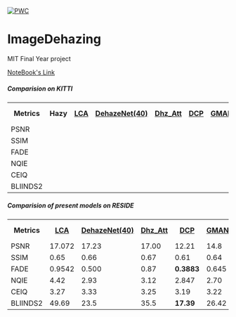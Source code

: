  	
[![PWC](https://img.shields.io/endpoint.svg?url=https://paperswithcode.com/badge/lca-net-light-convolutional-autoencoder-for/image-dehazing-on-reside)](https://paperswithcode.com/sota/image-dehazing-on-reside?p=lca-net-light-convolutional-autoencoder-for)
# ImageDehazing
 MIT Final Year project

[NoteBook's Link](https://nbviewer.jupyter.org/github/abubakrsiddq/ImageDehazing/tree/main/)

##### Comparision on KITTI
<table>
 <tr>
  <th>Metrics</th>
  <th><a >Hazy</a></th>
   <th><a href="models/LCA-net">LCA</a></th>
    <th><a href="models/DeHazenet">DehazeNet(40)</a></th>
    <th><a href="models/dehazenet_attention">Dhz_Att</a></th>
    <th><a href="models/DCP">DCP</a></th>
    <th><a href="models/GMAN_net">GMAN</a></th>
    <th><a href="models/GCA-net">GCA(30)</a></th>
    <th><a href="models/FFA-net">FFA(10)</a></th>
    <th><a href="models/unet">U-net</a></th>
  <th><a href="models/novel">Novel</a></th>
  
  
  </tr>
   <tr>
    <td>PSNR</td>
      <td></td>
    <td></td>
    <td></td>
    <td></td>
    <td></td>
    <td></td>
    <td></td>
    <td></td>
    <td></td>
    <td></td>
   </tr>
    <tr>
    <td>SSIM</td>
       <td></td>
    <td></td>
    <td></td>
    <td></td>
    <td></td>
    <td></td>
    <td></td>
    <td></td>
    <td></td>   
     <td></td>
 </tr>
   
  <tr>
    <td>FADE</td>
             <td></td>
    <td></td>
    <td></td>
    <td></td>
    <td></td>
    <td></td>
    <td></td>
    <td></td>
    <td></td>
   <td></td>
  </tr>
  <tr>
    <td>NQIE</td>
             <td></td>
    <td></td>
    <td></td>
    <td></td>
    <td></td>
    <td></td>
    <td></td>
    <td></td>
    <td></td>
   <td></td>
  </tr>
  
  <tr>
    <td>CEIQ</td>
             <td></td>
    <td></td>
    <td></td>
    <td></td>
    <td></td>
    <td></td>
    <td></td>
    <td></td>
    <td></td>
   <td></td>
  </tr>
  <tr>
    <td>BLIINDS2</td>
             <td></td>
    <td></td>
    <td></td>
    <td></td>
    <td></td>
    <td></td>
    <td></td>
    <td></td>
    <td></td>
   <td></td>
  </tr>
 </table>
 
 
 
 
 
 
 
 
 
 
 
 
 
 

##### Comparision of present models on RESIDE

<table style="width:100%">
  <tr>
    <th>Metrics</th>
     <th><a href="models/LCA-net">LCA</a></th>
    <th><a href="models/DeHazenet">DehazeNet(40)</a></th>
    <th><a href="models/dehazenet_attention">Dhz_Att</a></th>
    <th><a href="models/DCP">DCP</a></th>
    <th><a href="models/GMAN_net">GMAN</a></th>
    <th><a href="models/GCA-net">GCA(30)</a></th>
    <th><a href="models/FFA-net">FFA(10)</a></th>
    <th><a href="models/unet">U-net</a></th>
   
  </tr>
  <tr>
    <td>PSNR</td>
      <td>17.072</td>
    <td>17.23</td>
    <td>17.00</td>
    <td>12.21</td>
    <td>14.8</td>
    <td>20.13</td>
    <td><b>20.67</b></td>
    <td>19.38</td>
   </tr>
    <tr>
    <td>SSIM</td>
     <td>0.65</td>
    <td>0.66</td>
  <td>0.67</td>
    <td>0.61</td>
  <td>0.64</td>
     <td>0.77</td>
      <td><b>0.79</b></td>
      <td>0.73</td>
   </tr>
   
  <tr>
    <td>FADE</td>
       <td>0.9542</td>
    <td>0.500</td>
  <td>0.87</td>
  <td><b>0.3883</b></td>
    <td>0.645</td>
  <td>0.91</td>
  <td>1.24</td>
  <td>0.68</td>
  </tr>
  <tr>
    <td>NQIE</td>
       <td>4.42</td>
    <td>2.93</td>
  <td>3.12</td>
    <td>2.847</td>
  <td>2.70</td>
  <td>2.7</td>
  <td><b>2.67</b></td>
  <td>3.71</td>
  </tr>
  
  <tr>
    <td>CEIQ</td>
       <td>3.27</td>
    <td>3.33</td>
  <td>3.25</td>
    <td>3.19</td>
  <td>3.22</td>
  <td>3.22</td>
  <td><b>3.42</b></td>
  <td>3.4</td>
  </tr>
  <tr>
    <td>BLIINDS2</td>
       <td>49.69</td>
    <td>23.5</td>
  <td>35.5</td>
    <td><b>17.39</b></td>
  <td>26.42</td>
  <td>27.5</td>
  <td>24.4</td>
  <td>39.11</td>
  </tr>
  </table>

